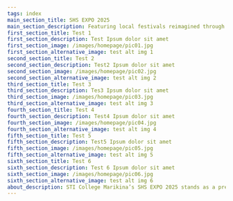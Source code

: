 ```yaml
---
tags: index
main_section_title: SHS EXPO 2025
main_section_description: Featuring local festivals reimagined through futuristic art <br /> and sculpture by STI College Marikina’s Grade 12 students. imissuu
first_section_title: Test 1
first_section_description: Test Ipsum dolor sit amet
first_section_image: /images/homepage/pic01.jpg
first_section_alternative_image: test alt img 1
second_section_title: Test 2
second_section_description: Test2 Ipsum dolor sit amet
second_section_image: /images/homepage/pic02.jpg
second_section_alternative_image: test alt img 2
third_section_title: Test 3
third_section_description: Tes3 Ipsum dolor sit amet
third_section_image: /images/homepage/pic03.jpg
third_section_alternative_image: test alt img 3
fourth_section_title: Test 4
fourth_section_description: Test4 Ipsum dolor sit amet
fourth_section_image: /images/homepage/pic04.jpg
fourth_section_alternative_image: test alt img 4
fifth_section_title: Test 5
fifth_section_description: Test5 Ipsum dolor sit amet
fifth_section_image: /images/homepage/pic05.jpg
fifth_section_alternative_image: test alt img 5
sixth_section_title: Test 6
sixth_section_description: Test 6 Ipsum dolor sit amet
sixth_section_image: /images/homepage/pic06.jpg
sixth_section_alternative_image: test alt img 6
about_description: STI College Marikina’s SHS EXPO 2025 stands as a premier event celebrating the creativity and innovation of its Grade 12 students. This year’s highlight is <strong>'Sentro de Museo'</strong>, an <strong>Art Exhibit</strong> featuring a vibrant collection of artworks and sculptures inspired by local Filipino festivals. Blending traditional cultural elements with modern artistic approaches, the students showcase not only their deep appreciation for Filipino heritage but also their ability to reimagine it through their original perspectives.
---
```

